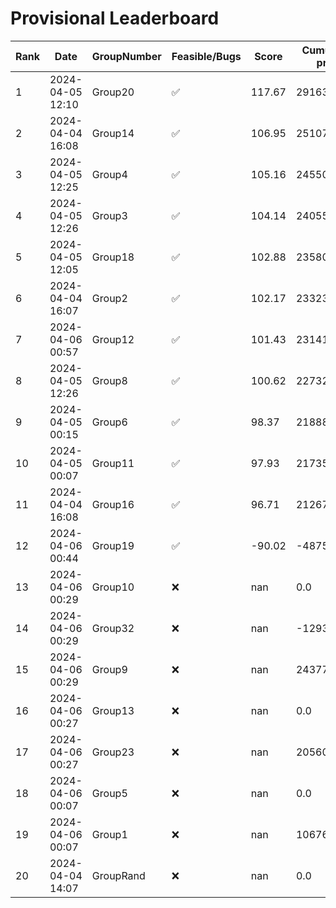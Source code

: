 # Provisional Leaderboard
| Rank | Date | GroupNumber | Feasible/Bugs | Score | Cumulative profit | Runtime |
| ------ | ------------ | ------------------- |-------------| ------- | ------- | ------- |
| 1 | 2024-04-05 12:10 | Group20 | ✅ | 117.67 | 291637.21 | 276.14s |
| 2 | 2024-04-04 16:08 | Group14 | ✅ | 106.95 | 251072.91 | 20.04s |
| 3 | 2024-04-05 12:25 | Group4 | ✅ | 105.16 | 245507.14 | 839.68s |
| 4 | 2024-04-05 12:26 | Group3 | ✅ | 104.14 | 240558.72 | 29.09s |
| 5 | 2024-04-05 12:05 | Group18 | ✅ | 102.88 | 235806.0 | 1.47s |
| 6 | 2024-04-04 16:07 | Group2 | ✅ | 102.17 | 233239.08 | 62.12s |
| 7 | 2024-04-06 00:57 | Group12 | ✅ | 101.43 | 231415.87 | 758.08s |
| 8 | 2024-04-05 12:26 | Group8 | ✅ | 100.62 | 227323.69 | 1.29s |
| 9 | 2024-04-05 00:15 | Group6 | ✅ | 98.37 | 218880.98 | 0.46s |
| 10 | 2024-04-05 00:07 | Group11 | ✅ | 97.93 | 217356.89 | 85.21s |
| 11 | 2024-04-04 16:08 | Group16 | ✅ | 96.71 | 212677.45 | 1.28s |
| 12 | 2024-04-06 00:44 | Group19 | ✅ | -90.02 | -487554.39 | 5.92s |
| 13 | 2024-04-06 00:29 | Group10 | ❌ | nan | 0.0 | 1.09s |
| 14 | 2024-04-06 00:29 | Group32 | ❌ | nan | -1293494.32 | 2.88s |
| 15 | 2024-04-06 00:29 | Group9 | ❌ | nan | 243772.48 | 64.69s |
| 16 | 2024-04-06 00:27 | Group13 | ❌ | nan | 0.0 | 1.66s |
| 17 | 2024-04-06 00:27 | Group23 | ❌ | nan | 205608.64 | 1.24s |
| 18 | 2024-04-06 00:07 | Group5 | ❌ | nan | 0.0 | 1.77s |
| 19 | 2024-04-06 00:07 | Group1 | ❌ | nan | 106763.49 | 1.46s |
| 20 | 2024-04-04 14:07 | GroupRand | ❌ | nan | 0.0 | 0.0s |

